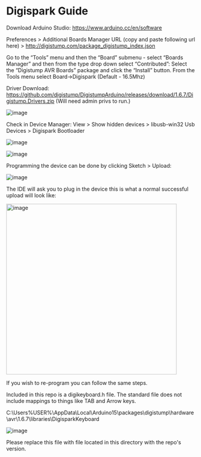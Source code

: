 # Digispark Guide



Download Arduino Studio: https://www.arduino.cc/en/software


Preferences > Additional Boards Manager URL (copy and paste following url here) > http://digistump.com/package_digistump_index.json

Go to the “Tools” menu and then the “Board” submenu - select “Boards Manager” and then from the type drop down select “Contributed”:
Select the “Digistump AVR Boards” package and click the “Install” button.
From the Tools menu select Board→Digispark (Default - 16.5Mhz)

Driver Download: https://github.com/digistump/DigistumpArduino/releases/download/1.6.7/Digistump.Drivers.zip
(Will need admin privs to run.)

![image](https://user-images.githubusercontent.com/62196284/157081756-70fa4148-8a0e-41db-99b8-55063c41d783.png)


Check in Device Manager: View > Show hidden devices > libusb-win32 Usb Devices > Digispark Bootloader

![image](https://user-images.githubusercontent.com/62196284/157080513-73075a00-a946-467d-b85c-509dfded339e.png)

![image](https://user-images.githubusercontent.com/62196284/157080654-c5ca2f14-f292-4090-8485-13af84be6cbf.png)



Programming the device can be done by clicking Sketch > Upload:

![image](https://user-images.githubusercontent.com/62196284/157079848-d4fb7e8a-fa30-4987-8a2d-1da1de34e652.png)

The IDE will ask you to plug in the device this is what a normal successful upload will look like:

<img width="454" alt="image" src="https://user-images.githubusercontent.com/62196284/157080189-f2be6c31-438e-4d86-a760-4fdea85e861d.png">

If you wish to re-program you can follow the same steps.


Included in this repo is a digikeyboard.h file. The standard file does not include mappings to things like TAB and Arrow keys.

C:\Users\%USER%\AppData\Local\Arduino15\packages\digistump\hardware\avr\1.6.7\libraries\DigisparkKeyboard

![image](https://user-images.githubusercontent.com/62196284/157084445-e9f8c794-c4f6-482e-8e7b-40f2f1aff6cd.png)


Please replace this file with file located in this directory with the repo's version.
